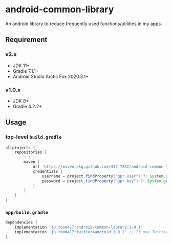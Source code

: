 # android-common-library
An android library to reduce frequently used functions/utilities in my apps.

## Requirement
### v2.x
- JDK 11+
- Gradle 7.1.1+
- Android Studio Arctic Fox 2020.3.1+

### v1.0.x
- JDK 8+
- Gradle 4.2.2+

## Usage

### top-level `build.gradle`

```groovy
allprojects {
    repositories {
        ・・・
        maven {
            url 'https://maven.pkg.github.com/417-72KI/android-common-library'
            credentials {
                username = project.findProperty("gpr.user") ?: System.getenv("GITHUB_USER")
                password = project.findProperty("gpr.key") ?: System.getenv("GITHUB_TOKEN")
            }
        }
    }
}
```

### `app/build.gradle`

```groovy
dependencies {
    implementation 'jp.room417:android-common-library:1.0.1'
    implementation 'jp.room417:twitter4android:1.0.1' // If use Twitter
}
```
